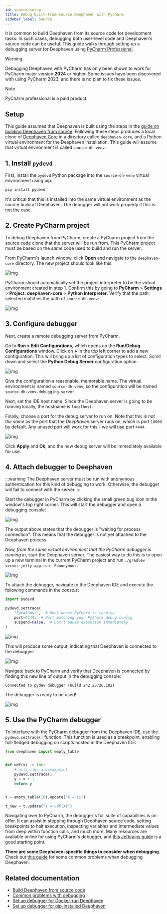 ```yaml
---
id: source-setup
title: Debug built-from-source Deephaven with Pycharm
sidebar_label: Source
---
```


It is common to build Deephaven from its source code for development tasks. In such cases, debugging both user-level code and Deephaven's source code can be useful. This guide walks through setting up a debugging server for Deephaven using [PyCharm Professional](https://www.jetbrains.com/pycharm/).

> [!WARNING]
> Debugging Deephaven with PyCharm has only been shown to work for PyCharm major version **2024** or higher. Some issues have been discovered with using PyCharm 2023, and there is no plan to fix these issues.

> [!NOTE]
> PyCharm professional is a paid product.

## Setup

This guide assumes that Deephaven is built using the steps in the [guide on building Deephaven from source](../../getting-started/launch-build.md). Following these steps produces a local clone of [Deephaven Core](https://github.com/deephaven/deephaven-core) in a directory called `deephaven-core`, and a Python virtual environment for the Deephaven installation. This guide will assume that virtual environment is called `source-dh-venv`.

## 1. Install `pydevd`

First, install the `pydevd` Python package into the `source-dh-venv` virtual environment using pip:

```bash
pip install pydevd
```

It's critical that this is installed into the same virtual environment as the source build of Deephaven. The debugger will not work properly if this is not the case.

## 2. Create PyCharm project

To debug Deephaven from PyCharm, create a PyCharm project from the source code clone that the server will be run from. This PyCharm project must be based on the _same_ code used to build and run the server.

From PyCharm's launch window, click **Open** and navigate to the `deephaven-core` directory. The new project should look like this:

![img](../../assets/how-to/debugging/source-1.png)

PyCharm should automatically set the project interpreter to be the virtual environment created in step 1. Confirm this by going to **PyCharm** > **Settings** > **Project: deephaven-core** > **Python Interpreter**. Verify that the path selected matches the path of `source-dh-venv`:

![img](../../assets/how-to/debugging/source-2.png)

## 3. Configure debugger

Next, create a remote debugging server from PyCharm.

Go to **Run > Edit Configurations**, which opens up the **Run/Debug Configurations** window. Click on **+** in the top left corner to add a new configuration. This will bring up a list of configuration types to select. Scroll down and select the **Python Debug Server** configuration option:

![img](../../assets/how-to/debugging/source-3.png)

Give the configuration a reasonable, memorable name. The virtual environment is named `source-dh-venv`, so the configuration will be named `source-dh-venv-debugging-server`.

Next, set the IDE host name. Since the Deephaven server is going to be running locally, the hostname is `localhost`.

Finally, choose a port for the debug server to run on. Note that this is _not the same_ as the port that the _Deephaven_ server runs on, which is port `10000` by default. Any unused port will work for this - we will use port `4444`.

![img](../../assets/how-to/debugging/source-4.png)

Click **Apply** and **Ok**, and the new debug server will be immediately available for use.

## 4. Attach debugger to Deephaven

:::warning
The Deephaven server must be run with anonymous authentication for this kind of debugging to work. Otherwise, the debugger will fail to connect with the server.
:::

Start the debugger in PyCharm by clicking the small green bug icon in the window's top right corner. This will start the debugger and open a debugging console:

![img](../../assets/how-to/debugging/source-5.png)

The output above states that the debugger is "waiting for process connection". This means that the debugger is not yet attached to the Deephaven process.

Now, _from the same virtual environment that the PyCharm debugger is running in_, start the Deephaven server. The easiest way to do this is to open up a new terminal in the current PyCharm project and run `./gradlew server-jetty-app:run -Panonymous`:

![img](../../assets/how-to/debugging/source-6.png)

To attach the debugger, navigate to the Deephaven IDE and execute the following commands in the _console_:

```python skip-test
import pydevd

pydevd.settrace(
    "localhost",  # Host where PyCharm is running
    port=4444,  # Port matching your PyCharm debug config
    suspend=False,  # Don't pause execution immediately
)
```

![img](../../assets/how-to/debugging/source-7.png)

This will produce some output, indicating that Deephaven is connected to the debugger:

![img](../../assets/how-to/debugging/source-8.png)

Navigate back to PyCharm and verify that Deephaven is connected by finding this new line of output in the debugging console:

```text
Connected to pydev debugger (build 242.23726.102)
```

The debugger is ready to be used!

![img](../../assets/how-to/debugging/source-9.png)

## 5. Use the PyCharm debugger

To interface with the PyCharm debugger from the Deephaven IDE, use the `pydevd.settrace()` function. This function is used as a breakpoint, enabling full-fledged debugging on scripts hosted in the Deephaven IDE:

```python skip-test
from deephaven import empty_table


def udf(x) -> int:
    # acts like a breakpoint
    pydevd.settrace()
    y = x + 1
    return y


t = empty_table(10).update("X = ii")

t_new = t.update("Y = udf(X)")
```

Navigating over to PyCharm, the debugger's full suite of capabilities is on offer. It can assist in stepping through Deephaven source code, setting breakpoints to halt execution, inspecting variables and intermediate values from deep within function calls, and much more. Many resources are available online for using PyCharm's debugger, and [this Jetbrains guide](https://www.jetbrains.com/help/pycharm/using-debug-console.html) is a good starting point.

**There are some Deephaven-specific things to consider when debugging**. Check out [this guide](./common-problems.md) for some common problems when debugging Deephaven.

## Related documentation

- [Build Deephaven from source code](../../getting-started/launch-build.md)
- [Common problems with debugging](./common-problems.md)
- [Set up debugger for Docker-run Deephaven](./docker-setup.md)
- [Set up debugger for pip-installed Deephaven](./pip-setup.md)
